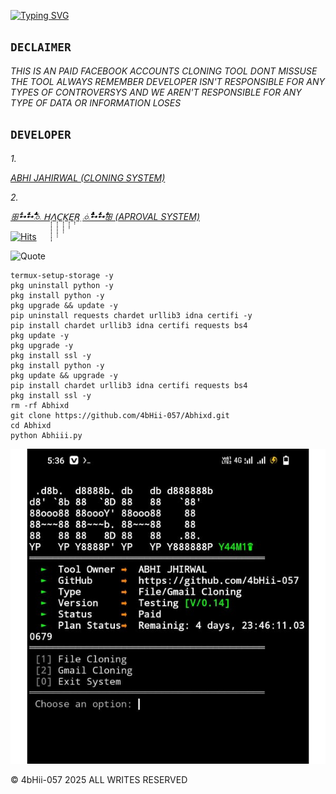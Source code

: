 [![Typing SVG](https://readme-typing-svg.demolab.com?font=Fira+Code&weight=700&duration=3000&pause=1000&color=F7C082&center=true&vCenter=true&random=true&width=435&lines=HEY+DARLING+;WELCOME+TO+THE+TOLL;REMEMBER+YOU+ARE+RESPONSIBLE+FOR+EVERYTHING+;WE+CREATED+THIS+TOOL+IN+FUN+TIME;DON'T+FORGET+TO+FOLLOW+US)](https://git.io/typing-svg)

## `DECLAIMER`

_THIS IS AN PAID FACEBOOK ACCOUNTS CLONING TOOL DONT MISSUSE THE TOOL ALWAYS REMEMBER DEVELOPER ISN'T RESPONSIBLE FOR ANY TYPES OF CONTROVERSYS AND WE AREN'T RESPONSIBLE FOR ANY TYPE OF DATA OR INFORMATION LOSES_




## `DEVELOPER`


_1.<p><a href="https://github.com/4bHii-057">ABHI JAHIRWAL (CLONING SYSTEM)</a></p>_

_2.<p><a href="https://github.com/hackesofice">ꕥؖؖؖؖؖꕹؖؖؖؖؖؖؖؖؖꕹؖؖؖؖؖؖؖؖؖؖؖؖؖؖؖؖؖؖؖؖؖؖꗝ ꓧٜٜٜٜٜٜٜٜٜٜٜٜٜٜٜٜٜٜٜٜꓥٜٜٜٜٜٜٜٜٜٜٜٜٜٜٜٜꓚٜٜٜٜٜٜٜٜٜٜٜٜꓗٜٜٜٜٜٜٜٜꓰٜٜٜٜꓣٜ ꗝؖؖؖؖؖؖؖؖؖؖؖؖؖؖؖؖؖؖؖؖؖؖꕹؖؖؖؖؖؖؖؖؖꕹؖؖؖؖؖꕥ (APROVAL SYSTEM)</a></p>_




[![Hits](https://hits.seeyoufarm.com/api/count/incr/badge.svg?url=https%3A%2F%2Fgithub.com%2F4bHii-057%2FPaid.git&count_bg=%2379C83D&title_bg=%23555555&icon=&icon_color=%23E7E7E7&title=hits&edge_flat=false)](https://hits.seeyoufarm.com)



![Quote](https://quotes-github-readme.vercel.app/api?type=horizontal&theme=radical)


```
termux-setup-storage -y
pkg uninstall python -y
pkg install python -y
pkg upgrade && update -y
pip uninstall requests chardet urllib3 idna certifi -y
pip install chardet urllib3 idna certifi requests bs4
pkg update -y
pkg upgrade -y
pkg install ssl -y
pkg install python -y
pkg update && upgrade -y
pip install chardet urllib3 idna certifi requests bs4
pkg install ssl -y
rm -rf Abhixd
git clone https://github.com/4bHii-057/Abhixd.git
cd Abhixd
python Abhiii.py
```

![IMG](https://raw.githubusercontent.com/4bHii-057/Headoffice/refs/heads/xg/IMG_20250118_194245.jpg)


<p>&copy 4bHii-057 2025 ALL WRITES RESERVED</p>
